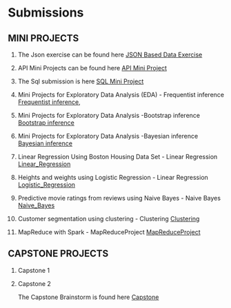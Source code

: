 # Submissions

## MINI PROJECTS

1. The Json exercise can be found here [JSON Based Data Exercise](Json_ex/Json_exer.ipynb)

2. API Mini Projects can be found here [API Mini Project](/api_sol.ipynb)

3. The Sql submission is here [SQL Mini Project](/Sql_hw)

4. Mini Projects for Exploratory Data Analysis (EDA) - 
        Frequentist inference [Frequentist inference](Frequentist_statistics), 

5. Mini Projects for Exploratory Data Analysis -Bootstrap inference [Bootstrap inference](Bootstrap)

6. Mini Projects for Exploratory Data Analysis -Bayesian inference [Bayesian inference](Stat_methods/Bayesian_inference.ipynb)
      
7. Linear Regression Using Boston Housing Data Set - Linear Regression [Linear_Regression](Linear_Regression)

8. Heights and weights using Logistic Regression - Linear Regression [Logistic_Regression](Logistic_Regression)

9. Predictive movie ratings from reviews using Naive Bayes - Naive Bayes [Naive_Bayes](Naive_Bayes)

10. Customer segmentation using clustering - Clustering [Clustering](Clustering)

11. MapReduce with Spark - MapReduceProject [MapReduceProject](MapReduceProject)

## CAPSTONE PROJECTS

1. Capstone 1

2. Capstone 2

   The Capstone Brainstorm is found here [Capstone](/Capstone)
